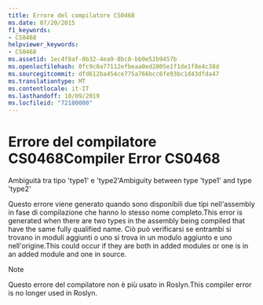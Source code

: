 ```yaml
---
title: Errore del compilatore CS0468
ms.date: 07/20/2015
f1_keywords:
- CS0468
helpviewer_keywords:
- CS0468
ms.assetid: 1ec4f8af-0b32-4ea9-8bc0-bb9e52b9457b
ms.openlocfilehash: 0fc9c0a77112efbeaa0ed2805e1f1de1f8e4c38d
ms.sourcegitcommit: dfd612ba454ce775a766bcc6fe93bc1d43dfda47
ms.translationtype: MT
ms.contentlocale: it-IT
ms.lasthandoff: 10/09/2019
ms.locfileid: "72180080"
---
```

# <a name="compiler-error-cs0468"></a><span data-ttu-id="1d674-102">Errore del compilatore CS0468</span><span class="sxs-lookup"><span data-stu-id="1d674-102">Compiler Error CS0468</span></span>

<span data-ttu-id="1d674-103">Ambiguità tra tipo 'type1' e 'type2'</span><span class="sxs-lookup"><span data-stu-id="1d674-103">Ambiguity between type 'type1' and type 'type2'</span></span>

 <span data-ttu-id="1d674-104">Questo errore viene generato quando sono disponibili due tipi nell'assembly in fase di compilazione che hanno lo stesso nome completo.</span><span class="sxs-lookup"><span data-stu-id="1d674-104">This error is generated when there are two types in the assembly being compiled that have the same fully qualified name.</span></span> <span data-ttu-id="1d674-105">Ciò può verificarsi se entrambi si trovano in moduli aggiunti o uno si trova in un modulo aggiunto e uno nell'origine.</span><span class="sxs-lookup"><span data-stu-id="1d674-105">This could occur if they are both in added modules or one is in an added module and one in source.</span></span>
 
> [!NOTE]
> <span data-ttu-id="1d674-106">Questo errore del compilatore non è più usato in Roslyn.</span><span class="sxs-lookup"><span data-stu-id="1d674-106">This compiler error is no longer used in Roslyn.</span></span>
